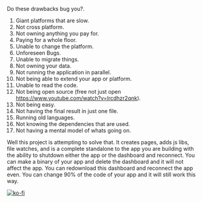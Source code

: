 Do these drawbacks bug you?.
1. Giant platforms that are slow.
2. Not cross platform.
3. Not owning anything you pay for.
4. Paying for a whole floor.
5. Unable to change the platform.
6. Unforeseen Bugs.
7. Unable to migrate things.
8. Not owning your data.
9. Not running the application in parallel.
10. Not being able to extend your app or platform.
11. Unable to read the code.
12. Not being open source (free not just open https://www.youtube.com/watch?v=lrcdhzr2qnk).
13. Not being easy.
14. Not having the final result in just one file.
15. Running old languages.
16. Not knowing the dependencies that are used.
17. Not having a mental model of whats going on.


Well this project is attempting to solve that.  It creates pages, adds js libs, file watches, and is a complete standalone to the app you are building
with the ability to shutdown either the app or the dashboard and reconnect.  You can make a binary of your app and delete the dashboard and it will
not affect the app.  You can redownload this dashboard and reconnect the app even.  You can change 90% of the code of your app and it will still work this way.

[![ko-fi](https://ko-fi.com/img/githubbutton_sm.svg)](https://ko-fi.com/W7W8CGXQS)